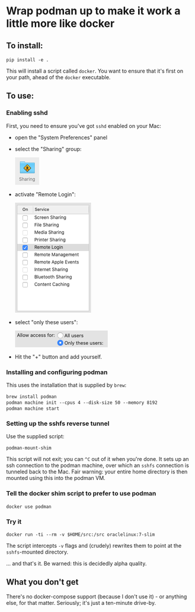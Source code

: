 # Wrap podman up to make it work a little more like docker

## To install:

    pip install -e .

This will install a script called `docker`. You want to ensure that it's first on your path,
ahead of the `docker` executable.

## To use:

### Enabling sshd

First, you need to ensure you've got `sshd` enabled on your Mac:

- open the "System Preferences" panel
- select the "Sharing" group:
  
  ![sharing](doc/sharing.png)
- activate "Remote Login":

  ![remote-login](doc/remote-login.png)
- select "only these users":

  ![only these users](doc/only-these-users.png)
- Hit the "+" button and add yourself.

### Installing and configuring podman

This uses the installation that is supplied by `brew`:

```shell
brew install podman
podman machine init --cpus 4 --disk-size 50 --memory 8192
podman machine start
```

### Setting up the sshfs reverse tunnel

Use the supplied script:

```shell
podman-mount-shim
```

This script will not exit; you can `^C` out of it when you're done. It sets up an ssh connection
to the podman machine, over which an `sshfs` connection is tunneled back to the Mac. Fair warning:
your entire home directory is then mounted using this into the podman VM.

### Tell the docker shim script to prefer to use podman

```shell
docker use podman
```

### Try it

```shell
docker run -ti --rm -v $HOME/src:/src oraclelinux:7-slim
```

The script intercepts `-v` flags and (crudely) rewrites them to point at the `sshfs`-mounted
directory.

... and that's it. Be warned: this is decidedly alpha quality.

## What you don't get

There's no docker-compose support (because I don't use it) - or anything else, for that matter.
Seriously; it's just a ten-minute drive-by.